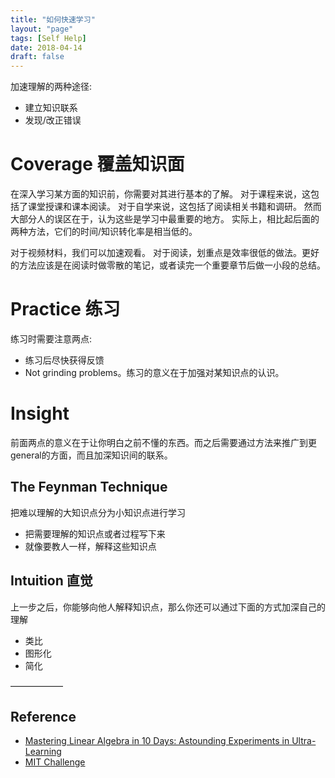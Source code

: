 ```yaml
---
title: "如何快速学习"
layout: "page"
tags: [Self Help]
date: 2018-04-14
draft: false
---
```


加速理解的两种途径:

- 建立知识联系
- 发现/改正错误

<!--more-->

# Coverage 覆盖知识面

在深入学习某方面的知识前，你需要对其进行基本的了解。
对于课程来说，这包括了课堂授课和课本阅读。
对于自学来说，这包括了阅读相关书籍和调研。
然而大部分人的误区在于，认为这些是学习中最重要的地方。
实际上，相比起后面的两种方法，它们的时间/知识转化率是相当低的。

对于视频材料，我们可以加速观看。
对于阅读，划重点是效率很低的做法。更好的方法应该是在阅读时做零散的笔记，或者读完一个重要章节后做一小段的总结。

# Practice 练习

练习时需要注意两点:

- 练习后尽快获得反馈
- Not grinding problems。练习的意义在于加强对某知识点的认识。

# Insight

前面两点的意义在于让你明白之前不懂的东西。而之后需要通过方法来推广到更general的方面，而且加深知识间的联系。

## The Feynman Technique

把难以理解的大知识点分为小知识点进行学习

- 把需要理解的知识点或者过程写下来
- 就像要教人一样，解释这些知识点

## Intuition 直觉

上一步之后，你能够向他人解释知识点，那么你还可以通过下面的方式加深自己的理解

- 类比
- 图形化
- 简化

——————

## Reference

- [Mastering Linear Algebra in 10 Days: Astounding Experiments in Ultra-Learning](http://calnewport.com/blog/2012/10/26/mastering-linear-algebra-in-10-days-astounding-experiments-in-ultra-learning/)
- [MIT Challenge](http://www.scotthyoung.com/blog/mit-challenge/)
